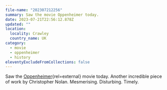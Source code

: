 ```yaml
---
file-name: "202307212256"
summary: Saw the movie Oppenheimer today.
date: 2023-07-21T22:56:12.878Z
updated: ""
location:
  locality: Crawley
  country_name: UK
category:
  - movie
  - oppenheimer
  - history
eleventyExcludeFromCollections: false
---
```


Saw the [Oppenheimer](https://www.oppenheimermovie.co.uk/){rel=external} movie today. Another incredible piece of work by Christopher Nolan. Mesmerising. Disturbing. Timely.
